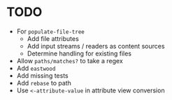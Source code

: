 TODO
====

* For `populate-file-tree`
  * Add file attributes
  * Add input streams / readers as content sources
  * Determine handling for existing files
* Allow `paths/matches?` to take a regex 
* Add `eastwood`
* Add missing tests
* Add `rebase` to path
* Use `<-attribute-value` in attribute view conversion
